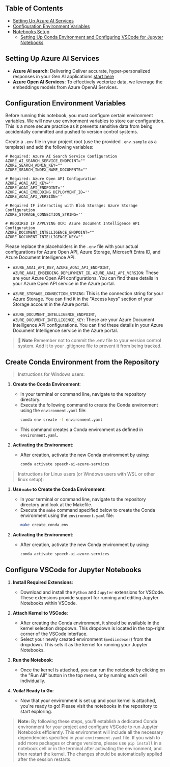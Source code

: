 ## Table of Contents

- [Setting Up Azure AI Services](#setting-up-azure-ai-services)
- [Configuration Environment Variables](#configuration-environment-variables)
- [Notebooks Setup](#notebooks-setup)
  - [Setting Up Conda Environment and Configuring VSCode for Jupyter Notebooks](#setting-up-conda-environment-and-configuring-vscode-for-jupyter-notebooks)

## Setting Up Azure AI Services

- **Azure AI search**: Delivering Deliver accurate, hyper-personalized responses in your Gen AI applications [start here](https://azure.microsoft.com/en-us/products/ai-services/ai-search/)
- **Azure Open AI Services**: To effectively vectorize data, we leverage the embeddings models from Azure OpenAI Services.

## Configuration Environment Variables

Before running this notebook, you must configure certain environment variables. We will now use environment variables to store our configuration. This is a more secure practice as it prevents sensitive data from being accidentally committed and pushed to version control systems.

Create a `.env` file in your project root (use the provided `.env.sample` as a template) and add the following variables:

```env
# Required: Azure AI Search Service Configuration
AZURE_AI_SEARCH_SERVICE_ENDPOINT=""
AZURE_SEARCH_ADMIN_KEY=""
AZURE_SEARCH_INDEX_NAME_DOCUMENTS=""

# Required: Azure Open API Configuration
AZURE_AOAI_API_KEY=''
AZURE_AOAI_API_ENDPOINT=''
AZURE_AOAI_EMBEDDING_DEPLOYMENT_ID=''
AZURE_AOAI_API_VERSION=''

# Required IF interacting with Blob Storage: Azure Storage Configuration
AZURE_STORAGE_CONNECTION_STRING=''

# REQUIRED IF APPLYING OCR: Azure Document Intelligence API Configuration
AZURE_DOCUMENT_INTELLIGENCE_ENDPOINT=""
AZURE_DOCUMENT_INTELLIGENCE_KEY=""
```

Please replace the placeholders in the `.env` file with your actual configurations for Azure Open API, Azure Storage, Microsoft Entra ID, and Azure Document Intelligence API.

- `AZURE_AOAI_API_KEY`, `AZURE_AOAI_API_ENDPOINT`, `AZURE_AOAI_EMBEDDING_DEPLOYMENT_ID`, `AZURE_AOAI_API_VERSION`: These are your Azure Open API configurations. You can find these details in your Azure Open API service in the Azure portal.

- `AZURE_STORAGE_CONNECTION_STRING`: This is the connection string for your Azure Storage. You can find it in the "Access keys" section of your Storage account in the Azure portal.

- `AZURE_DOCUMENT_INTELLIGENCE_ENDPOINT`, `AZURE_DOCUMENT_INTELLIGENCE_KEY`: These are your Azure Document Intelligence API configurations. You can find these details in your Azure Document Intelligence service in the Azure portal.

> 📌 **Note**
> Remember not to commit the .env file to your version control system. Add it to your .gitignore file to prevent it from being tracked.


## Create Conda Environment from the Repository

> Instructions for Windows users:

1. **Create the Conda Environment**:
   - In your terminal or command line, navigate to the repository directory.
   - Execute the following command to create the Conda environment using the `environment.yaml` file:
     ```bash
     conda env create -f environment.yaml
     ```
   - This command creates a Conda environment as defined in `environment.yaml`.

2. **Activating the Environment**:
   - After creation, activate the new Conda environment by using:
     ```bash
     conda activate speech-ai-azure-services
     ```

> Instructions for Linux users (or Windows users with WSL or other linux setup):

1. **Use `make` to Create the Conda Environment**:
   - In your terminal or command line, navigate to the repository directory and look at the Makefile.
   - Execute the `make` command specified below to create the Conda environment using the `environment.yaml` file:
     ```bash
     make create_conda_env
     ```

2. **Activating the Environment**:
   - After creation, activate the new Conda environment by using:
     ```bash
     conda activate speech-ai-azure-services
     ```

## Configure VSCode for Jupyter Notebooks

1. **Install Required Extensions**:
   - Download and install the `Python` and `Jupyter` extensions for VSCode. These extensions provide support for running and editing Jupyter Notebooks within VSCode.

2. **Attach Kernel to VSCode**:
   - After creating the Conda environment, it should be available in the kernel selection dropdown. This dropdown is located in the top-right corner of the VSCode interface.
   - Select your newly created environment (`mediindexer`) from the dropdown. This sets it as the kernel for running your Jupyter Notebooks.

3. **Run the Notebook**:
   - Once the kernel is attached, you can run the notebook by clicking on the "Run All" button in the top menu, or by running each cell individually.

4. **Voila! Ready to Go**:
   - Now that your environment is set up and your kernel is attached, you're ready to go! Please visit the notebooks in the repository to start exploring.

> **Note:** By following these steps, you'll establish a dedicated Conda environment for your project and configure VSCode to run Jupyter Notebooks efficiently. This environment will include all the necessary dependencies specified in your `environment.yaml` file. If you wish to add more packages or change versions, please use `pip install` in a notebook cell or in the terminal after activating the environment, and then restart the kernel. The changes should be automatically applied after the session restarts.
